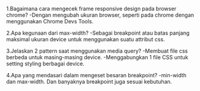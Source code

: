 
1.Bagaimana cara mengecek frame responsive design pada browser chrome?
-Dengan mengubah ukuran browser, seperti pada chrome dengan menggunakan Chrome Devs Tools.

2.Apa kegunaan dari max-width?
-Sebagai breakpoint atau batas panjang maksimal ukuran device untuk menggunakan suatu attribut css.

3.Jelaskan 2 pattern saat menggunakan media query?
-Membuat file css berbeda untuk masing-masing device.
-Menggabungkan 1 file CSS untuk setting styling berbagai device.

4.Apa yang mendasari dalam mengeset besaran breakpoint?
-min-width dan max-width. Dan banyaknya breakpoint juga sesuai kebutuhan.